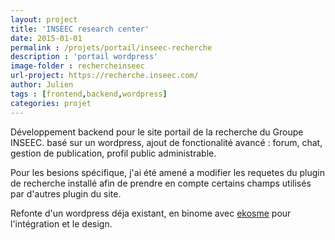 ```yaml
---
layout: project
title: 'INSEEC research center'
date: 2015-01-01
permalink : /projets/portail/inseec-recherche
description : 'portail wordpress'
image-folder : rechercheinseec
url-project: https://recherche.inseec.com/
author: Julien
tags : [frontend,backend,wordpress]
categories: projet
---
```


Développement backend pour le site portail de la recherche du Groupe INSEEC. basé sur un wordpress, ajout de fonctionalité avancé : forum, chat, gestion de publication, profil public administrable.

Pour les besions spécifique, j'ai été amené a modifier les requetes du plugin de recherche installé afin de prendre en compte certains champs utilisés par d'autres plugin du site.

Refonte d'un wordpress déja existant, en binome avec [ekosme](http://ekosme.com) pour l'intégration et le design.